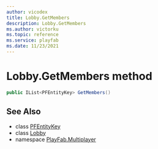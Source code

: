 ```yaml
---
author: vicodex
title: Lobby.GetMembers
description: Lobby.GetMembers
ms.author: victorku
ms.topic: reference
ms.service: playfab
ms.date: 11/23/2021
---
```


# Lobby.GetMembers method

```csharp
public IList<PFEntityKey> GetMembers()
```

## See Also

* class [PFEntityKey](../PFEntityKey.md)
* class [Lobby](../Lobby.md)
* namespace [PlayFab.Multiplayer](../../PlayFabMultiplayerSDK.md)

